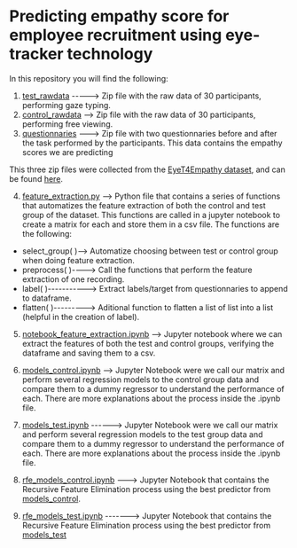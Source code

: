 # Predicting empathy score for employee recruitment using eye-tracker technology
In this repository you will find the following:


1. [test_rawdata](https://drive.google.com/drive/folders/1SlvDzPxx-vHP3nCmTyEXrUPao6pRYPcA?usp=share_link) -----> Zip file with the raw data of 30 participants, performing gaze typing.
2. [control_rawdata](https://drive.google.com/drive/folders/1SlvDzPxx-vHP3nCmTyEXrUPao6pRYPcA?usp=share_link) --> Zip file with the raw data of 30 participants, performing free viewing.
3. [questionnaries](https://drive.google.com/drive/folders/1SlvDzPxx-vHP3nCmTyEXrUPao6pRYPcA?usp=share_link) ---> Zip file with two questionnaries before and after the task performed by the participants. This data contains the empathy scores we are predicting

This three zip files were collected from the [EyeT4Empathy dataset](https://www.ncbi.nlm.nih.gov/pmc/articles/PMC9719458/), and can be found [here](https://drive.google.com/drive/folders/1SlvDzPxx-vHP3nCmTyEXrUPao6pRYPcA?usp=share_link).


4. [feature_extraction.py](feature_extraction.py) --> Python file that contains a series of functions that automatizes the feature extraction of both the control and test group of the dataset.
This functions are called in a jupyter notebook to create a matrix for each and store them in a csv file. The functions are the following:
  - select_group( )--> Automatize choosing between test or control group when doing feature extraction.
  - preprocess( )----> Call the functions that perform the feature extraction of one recording.
  - label( )-----------> Extract labels/target from questionnaries to append to dataframe.
  - flatten( )---------> Aditional function to flatten a list of list into a list (helpful in the creation of label).


5. [notebook_feature_extraction.ipynb](notebook_feature_extraction.ipynb) --> Jupyter notebook where we can extract the features of both the test and control groups, verifying the dataframe and saving them to a csv.

6. [models_control.ipynb](models_control.ipynb) --> Jupyter Notebook were we call our matrix and perform several regression models to the control group data and compare them to a dummy regressor to understand the performance of each. There are more explanations about the process inside the .ipynb file. 

7. [models_test.ipynb](models_test.ipynb) ------>  Jupyter Notebook were we call our matrix and perform several regression models to the test group data and compare them to a dummy regressor to understand the performance of each. There are more explanations about the process inside the .ipynb file. 

8. [rfe_models_control.ipynb](rfe_models_control.ipynb) ---> Jupyter Notebook that contains the Recursive Feature Elimination process using the best predictor from [models_control](models_control.ipynb).

9. [rfe_models_test.ipynb](rfe_models_test.ipynb) -------> Jupyter Notebook that contains the Recursive Feature Elimination process using the best predictor from [models_test](models_test.ipynb)
